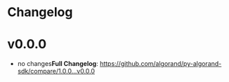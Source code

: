 # Changelog

# v0.0.0

- no changes**Full Changelog**: https://github.com/algorand/py-algorand-sdk/compare/1.0.0...v0.0.0

